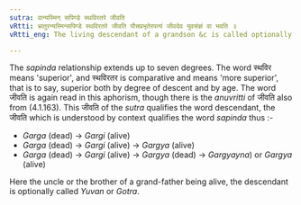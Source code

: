 ```yaml
---
sutra: वान्यस्मिन् सपिण्डे स्थविरतरे जीवति
vRtti: भ्रातुरन्यस्मिन्सपिण्डे स्थविरतरे जीवति पौत्त्रप्रभृतेरपत्यं जीवदेव युवसंज्ञं वा भवति ॥
vRtti_eng: The living descendant of a grandson &c is called optionally a _Yuvan_, when a more superior _sapinda_ other than a brother is alive.

---
```

The _sapinda_ relationship extends up to seven degrees. The word स्थविर means 'superior', and स्थविरतर is comparative and means 'more superior', that is to say, superior both by degree of descent and by age. The word जीवति is again read in this aphorism, though there is the _anuvritti_ of जीवति also from (4.1.163). This जीवति of the _sutra_ qualifies the word descendant, the जीवति which is understood by context qualifies the word _sapinda_ thus :-

-	_Garga_ (dead) -> _Gargi_ (alive)
-	_Garga_ (dead) -> _Gargi_ (alive) -> _Gargya_ (alive)
-	_Garga_ (dead) -> _Gargi_ (alive) -> _Gargya_ (dead) -> _Gargyayna_) or _Gargya_ (alive)

Here the uncle or the brother of a grand-father being alive, the descendant is optionally called _Yuvan_ or _Gotra_.